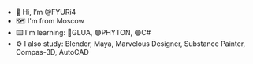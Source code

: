 - 👋 Hi, I’m @FYURi4
- 🗺 I'm from Moscow
- ⌨️ I'm learning:
                        🔵GLUA, 🟢PHYTON, 🟣C#
- ⚙️ I also study:
                        Blender, Maya, Marvelous Designer, Substance Painter, Compas-3D, AutoCAD
<!---
FYURi4/FYURi4 is a ✨ special ✨ repository because its `README.md` (this file) appears on your GitHub profile.
You can click the Preview link to take a look at your changes.
--->

